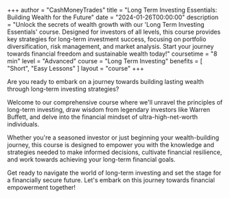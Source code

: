 +++
author = "CashMoneyTrades"
title = "Long Term Investing Essentials: Building Wealth for the Future"
date = "2024-01-26T00:00:00"
description = "Unlock the secrets of wealth growth with our 'Long Term Investing Essentials' course. Designed for investors of all levels, this course provides key strategies for long-term investment success, focusing on portfolio diversification, risk management, and market analysis. Start your journey towards financial freedom and sustainable wealth today!"
coursetime = "8 min"
level = "Advanced"
course = "Long Term Investing"
benefits = [
    "Short",
    "Easy Lessons"
]
layout = "course"
+++

Are you ready to embark on a journey towards building lasting wealth through long-term investing strategies? 

Welcome to our comprehensive course where we'll unravel the principles of long-term investing, draw wisdom from legendary investors like Warren Buffett, and delve into the financial mindset of ultra-high-net-worth individuals.

Whether you're a seasoned investor or just beginning your wealth-building journey, this course is designed to empower you with the knowledge and strategies needed to make informed decisions, cultivate financial resilience, and work towards achieving your long-term financial goals.

Get ready to navigate the world of long-term investing and set the stage for a financially secure future. Let's embark on this journey towards financial empowerment together!